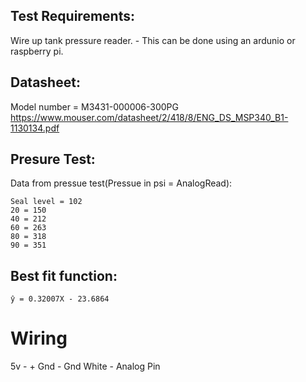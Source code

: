 ## Test Requirements:
Wire up tank pressure reader. 
    - This can be done using an ardunio or raspberry pi.  
    
## Datasheet:
Model number = M3431-000006-300PG   
https://www.mouser.com/datasheet/2/418/8/ENG_DS_MSP340_B1-1130134.pdf

## Presure Test:
Data from pressue test(Pressue in psi = AnalogRead):  
```
Seal level = 102  
20 = 150
40 = 212
60 = 263
80 = 318
90 = 351
```

## Best fit function:
```
ŷ = 0.32007X - 23.6864
```

# Wiring
5v    - +
Gnd   - Gnd
White - Analog Pin
